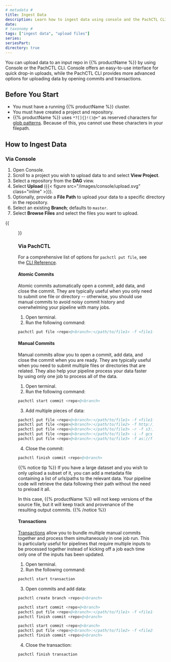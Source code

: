 ```yaml
---
# metadata # 
title: Ingest Data
description: Learn how to ingest data using console and the PachCTL CLI.
date: 
# taxonomy #
tags: ["ingest data", "upload files"]
series:
seriesPart:
directory: true
---
```


You can upload data to an input repo in {{% productName %}} by using Console or the PachCTL CLI. Console offers an easy-to-use interface for quick drop-in uploads, while the PachCTL CLI provides more advanced options for uploading data by opening commits and transactions. 


## Before You Start 

- You must have a running {{% productName %}} cluster.
- You must have created a project and repository. 
- {{% productName %}} uses `*?[]{}!()@+^` as reserved characters for [glob patterns](/{{%release%}}/learn/glossary/glob-pattern). Because of this, you cannot use these characters in your filepath.

## How to Ingest Data

### Via Console

1. Open Console. 
2. Scroll to a project you wish to upload data to and select **View Project**.
3. Select a repository from the **DAG** view. 
4. Select **Upload** ({{< figure src="/images/console/upload.svg" class="inline" >}}).
5. Optionally, provide a **File Path** to upload your data to a specific directory in the repository.
6. Select an existing **Branch**; defaults to `master`.
7. Select **Browse Files** and select the files you want to upload.

{{<figure src="/images/console/upload-file.gif">}}

### Via PachCTL

For a comprehensive list of options for `pachctl put file`, see the [CLI Reference](/{{%release%}}/run-commands/pachctl_put_file/).

#### Atomic Commits

Atomic commits automatically open a commit, add data, and close the commit. They are typically useful when you only need to submit one file or directory -- otherwise, you should use manual commits to avoid noisy commit history and overwhelming your pipeline with many jobs.

1. Open terminal.
2. Run the following command:

```s
pachctl put file <repo>@<branch>:</path/to/file1> -f <file1>
```

#### Manual Commits

Manual commits allow you to open a commit, add data, and close the commit when you are ready. They are typically useful when you need to submit multiple files or directories that are related. They also help your pipeline process your data faster by using only one job to process all of the data.

1. Open terminal.
2. Run the following command:

```s
pachctl start commit <repo>@<branch>
```

3. Add multiple pieces of data:

```s    
pachctl put file <repo>@<branch>:</path/to/file1> -f <file1>
pachctl put file <repo>@<branch>:</path/to/file2> -f http://file_2_url_path
pachctl put file <repo>@<branch>:</path/to/file3> -r -f s3://file_3_obj_store_url/upload-dir
pachctl put file <repo>@<branch>:</path/to/file3> -i -f gcs://file_4_obj_store_url/dir-contents-ony
pachctl put file <repo>@<branch>:</path/to/file3> -f as://file_5_obj_store_url
```

4. Close the commit:

```s
pachctl finish commit <repo>@<branch>
```


{{% notice tip %}}
If you have a large dataset and you wish to only upload a subset of it, you can add a metadata file containing a list of urls/paths to the relevant data. Your pipeline code will retrieve the data following their path without the need to preload it all.  

In this case, {{% productName %}} will not keep versions of the source file, but it will keep
track and provenance of the resulting output commits. 
{{% /notice %}}

#### Transactions 

[Transactions](/{{%release%}}/prepare-data/transactions) allow you to bundle multiple manual commits together and process them simultaneously in one job run. This is particularly useful for pipelines that require multiple inputs to be processed together instead of kicking off a job each time only one of the inputs has been updated.

1. Open terminal.
2. Run the following command:

```s
pachctl start transaction 
```
3. Open commits and add data:

```s
pachctl create branch <repo>@<branch>

pachctl start commit <repo>@<branch>
pachctl put file <repo>@<branch>:</path/to/file1> -f <file1>
pachctl finish commit <repo>@<branch>

pachctl start commit <repo>@<branch>
pachctl put file <repo>@<branch>:</path/to/file2> -f <file2>
pachctl finish commit <repo>@<branch>
```

4. Close the transaction:

```s
pachctl finish transaction
```